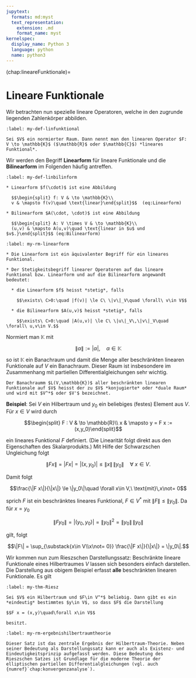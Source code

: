 ```yaml
---
jupytext:
  formats: md:myst
  text_representation:
    extension: .md
    format_name: myst
kernelspec:
  display_name: Python 3
  language: python
  name: python3
---
```


(chap:lineareFunktionale)=
# Lineare Funktionale

Wir betrachten nun spezielle lineare Operatoren, welche in den zugrunde liegenden Zahlenkörper abbilden.

```{prf:definition} lineares Funktional
:label: my-def-linfunktional

Sei $V$ ein normierter Raum. Dann nennt man den linearen Operator $F: V \to \mathbb{K}$ ($\mathbb{R}$ oder $\mathbb{C}$) *lineares Funktional*.
```

Wir werden den Begriff **Linearform** für lineare Funktionale und die **Bilinearform** im Folgenden häufig antreffen. 

```{prf:definition} Linearform, Bilinearform
:label: my-def-linbilinform

* Linearform $f(\cdot)$ ist eine Abbildung

  $$\begin{split} f: V & \to \mathbb{K}\\
  v & \mapsto f(v)\quad \text{linear}\end{split}$$  (eq:Linearform)

* Bilinearform $A(\cdot, \cdot)$ ist eine Abbildung

  $$\begin{split} A: V \times V & \to \mathbb{K}\\
  (u,v) & \mapsto A(u,v)\quad \text{linear in $u$ und $v$.}\end{split}$$ (eq:Bilinearform)
```

```{prf:remark}
:label: my-rm-linearform

* Die Linearform ist ein äquivalenter Begriff für ein lineares Funktional.

* Der Stetigkeitsbegriff linearer Operatoren auf das lineare Funktional bzw. Linearform und auf die Bilinearform angewandt bedeutet:

  * die Linearform $f$ heisst *stetig*, falls

    $$\exists\ C>0:\quad |f(v)| \le C\ \|v\|_V\quad \forall\ v\in V$$

  * die Bilinearform $A(u,v)$ heisst *stetig*, falls

    $$\exists\ C>0:\quad |A(u,v)| \le C\ \|u\|_V\,\|v\|_V\quad \forall\ u,v\in V.$$
```

Normiert man $\mathbb{K}$ mit

$$\|\alpha\| := |\alpha|,\quad\alpha\in\mathbb{K}$$

so ist $\mathbb{K}$ ein Banachraum und damit die Menge aller beschränkten linearen Funktionale auf $V$ ein Banachraum. Dieser Raum ist insbesondere im Zusammenhang mit partiellen Differentialgleichungen sehr wichtig.

```{admonition} Dualraum von $V$
Der Banachraumm $L(V,\mathbb{K})$ aller beschränkten linearen Funktionale auf $V$ heisst der zu $V$ *konjugierte* oder *duale Raum* und wird mit $V^*$ oder $V'$ bezeichnet.
```

**Beispiel**: Sei $V$ ein Hilbertraum und $y_0$ ein beliebiges (festes) Element aus $V$. Für $x\in V$ wird durch

$$\begin{split}
F : V & \to \mathbb{R}\\
 x & \mapsto y = F x := (x,y_0)\end{split}$$

ein lineares Funktional $F$ definiert. (Die Linearität folgt direkt aus den Eigenschaften des Skalarprodukts.) Mit Hilfe der Schwarzschen Ungleichung folgt

$$\|F x\| = |F x| = |(x,y_0)| \le \|x\|\,\|y_0\|\quad\forall\ x\in V.$$

Damit folgt

$$\frac{\|F x\|}{\|x\|} \le \|y_0\|\quad \forall x\in V,\ \text{mit}\,x\not= 0$$

sprich $F$ ist ein beschränktes lineares Funktional, $F\in V^*$ mit $\|F\| \le \|y_0\|$. Da für $x=y_0$

$$\|F y_0\| = |(y_0,y_0)| = \|y_0\|^2 = \|y_0\|\, \|y_0\|$$

gilt, folgt

$$\|F\| = \sup_{\substack{x\in V\\x\not= 0}} \frac{\|F x\|}{\|x\|} = \|y_0\|.$$

Wir kommen nun zum Rieszschen Darstellungssatz: Beschränkte lineare Funktionale eines Hilbertraumes $V$ lassen sich besonders einfach darstellen. Die Darstellung aus obigem Beispiel erfasst **alle** beschränkten linearen Funktionale. Es gilt

```{prf:theorem} Darstellungssatz von Riesz
:label: my-thm-Riesz

Sei $V$ ein Hilbertraum und $F\in V^*$ beliebig. Dann gibt es ein *eindeutig* bestimmtes $y\in V$, so dass $F$ die Darstellung

$$F x = (x,y)\quad\forall x\in V$$

besitzt.
```

```{prf:remark}
:label: my-rm-ergebnishilbertraumtheorie

Dieser Satz ist das zentrale Ergebnis der Hilbertraum-Theorie. Neben seiner Bedeutung als Darstellungssatz kann er auch als Existenz- und Eindeutigkeitsprinzip aufgefasst werden. Diese Bedeutung des Rieszschen Satzes ist Grundlage für die moderne Theorie der elliptischen partiellen Differentialgleichungen (vgl. auch {numref}`chap:konvergenzanalyse`).
```
